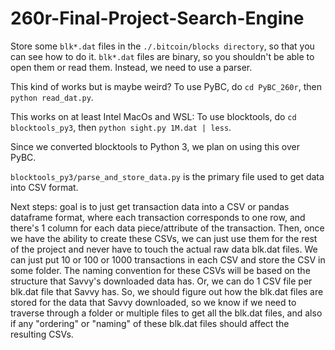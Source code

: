 # 260r-Final-Project-Search-Engine

Store some `blk*.dat` files in the `./.bitcoin/blocks directory`, so that you can see how to do it. `blk*.dat` files are binary, so you shouldn't be able to open them or read them. Instead, we need to use a parser. 

This kind of works but is maybe weird? To use PyBC, do `cd PyBC_260r`, then `python read_dat.py`. 

This works on at least Intel MacOs and WSL: To use blocktools, do `cd blocktools_py3`, then `python sight.py 1M.dat | less`. 

Since we converted blocktools to Python 3, we plan on using this over PyBC. 

`blocktools_py3/parse_and_store_data.py` is the primary file used to get data into CSV format. 

Next steps: goal is to just get transaction data into a CSV or pandas dataframe format, where each transaction corresponds to one row, and there's 1 column for each data piece/attribute of the transaction. Then, once we have the ability to create these CSVs, we can just use them for the rest of the project and never have to touch the actual raw data blk.dat files. We can just put 10 or 100 or 1000 transactions in each CSV and store the CSV in some folder. The naming convention for these CSVs will be based on the structure that Savvy's downloaded data has. Or, we can do 1 CSV file per blk.dat file that Savvy has. So, we should figure out how the blk.dat files are stored for the data that Savvy downloaded, so we know if we need to traverse through a folder or multiple files to get all the blk.dat files, and also if any "ordering" or "naming" of these blk.dat files should affect the resulting CSVs. 